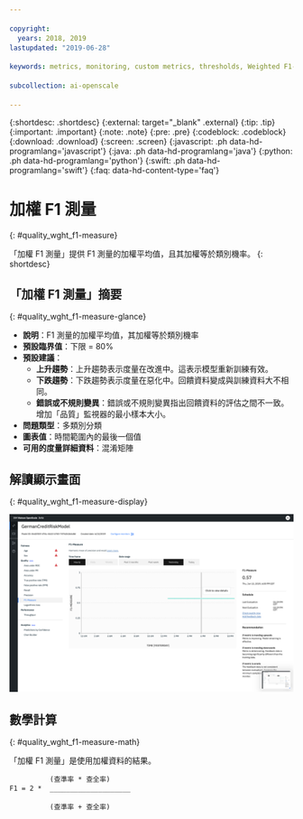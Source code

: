 ```yaml
---

copyright:
  years: 2018, 2019
lastupdated: "2019-06-28"

keywords: metrics, monitoring, custom metrics, thresholds, Weighted F1-Measure

subcollection: ai-openscale

---
```


{:shortdesc: .shortdesc}
{:external: target="_blank" .external}
{:tip: .tip}
{:important: .important}
{:note: .note}
{:pre: .pre}
{:codeblock: .codeblock}
{:download: .download}
{:screen: .screen}
{:javascript: .ph data-hd-programlang='javascript'}
{:java: .ph data-hd-programlang='java'}
{:python: .ph data-hd-programlang='python'}
{:swift: .ph data-hd-programlang='swift'}
{:faq: data-hd-content-type='faq'}

# 加權 F1 測量
{: #quality_wght_f1-measure}

「加權 F1 測量」提供 F1 測量的加權平均值，且其加權等於類別機率。
{: shortdesc}

## 「加權 F1 測量」摘要
{: #quality_wght_f1-measure-glance}

- **說明**：F1 測量的加權平均值，其加權等於類別機率
- **預設臨界值**：下限 = 80%
- **預設建議**：
   - **上升趨勢**：上升趨勢表示度量在改進中。這表示模型重新訓練有效。
   - **下跌趨勢**：下跌趨勢表示度量在惡化中。回饋資料變成與訓練資料大不相同。
   - **錯誤或不規則變異**：錯誤或不規則變異指出回饋資料的評估之間不一致。增加「品質」監視器的最小樣本大小。
- **問題類型**：多類別分類
- **圖表值**：時間範圍內的最後一個值
- **可用的度量詳細資料**：混淆矩陣

## 解讀顯示畫面
{: #quality_wght_f1-measure-display}

![顯示「加權 F1 測量」圖表。](images/quality-f1-meas.png)

## 數學計算
{: #quality_wght_f1-measure-math}

「加權 F1 測量」是使用加權資料的結果。

```
          (查準率 * 查全率)
F1 = 2 *  ____________________

          (查準率 + 查全率)
```

